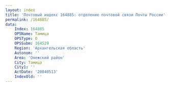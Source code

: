 ```yaml
---
layout: index
title: 'Почтовый индекс 164885: отделение почтовой связи Почты России'
permalink: /164885/
data:
    Index: 164885
    OPSName: Тамица
    OPSType: О
    OPSSubm: 164529
    Region: 'Архангельская область'
    Autonom: ''
    Area: 'Онежский район'
    City: Тамица
    City1: ''
    ActDate: '20040513'
    IndexOld: ''
---
```

